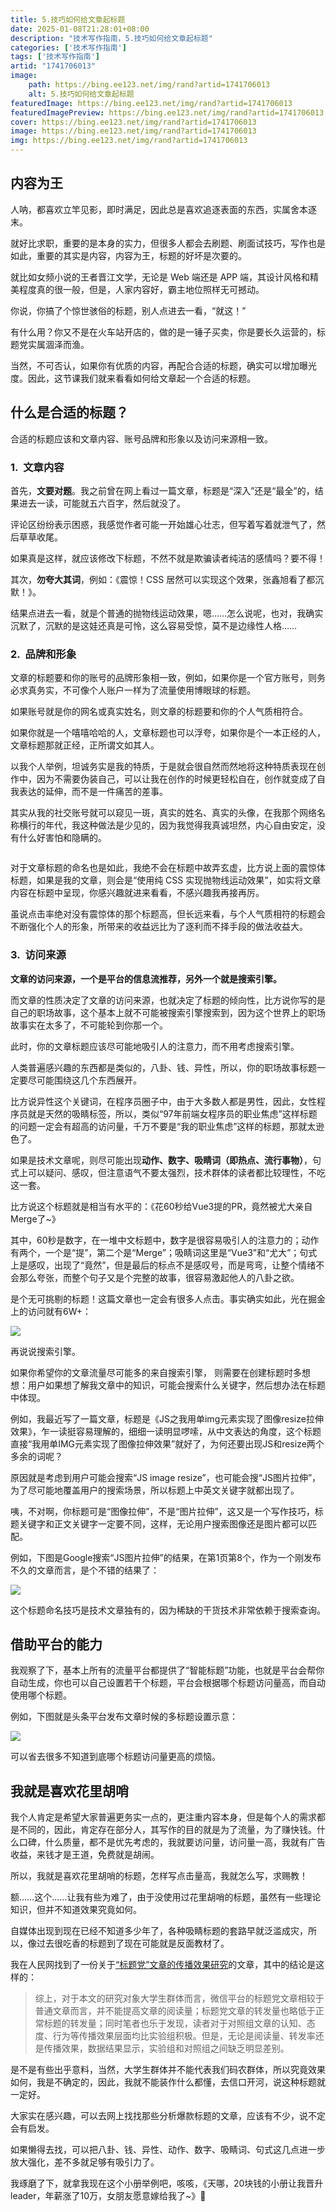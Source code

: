 ```yaml
---
title: 5.技巧如何给文章起标题
date: 2025-01-08T21:28:01+08:00
description: "技术写作指南，5.技巧如何给文章起标题"
categories: ['技术写作指南']
tags: ['技术写作指南']
artid: "1741706013"
image:
    path: https://bing.ee123.net/img/rand?artid=1741706013
    alt: 5.技巧如何给文章起标题
featuredImage: https://bing.ee123.net/img/rand?artid=1741706013
featuredImagePreview: https://bing.ee123.net/img/rand?artid=1741706013
cover: https://bing.ee123.net/img/rand?artid=1741706013
image: https://bing.ee123.net/img/rand?artid=1741706013
img: https://bing.ee123.net/img/rand?artid=1741706013
---
```


## 内容为王

人呐，都喜欢立竿见影，即时满足，因此总是喜欢追逐表面的东西，实属舍本逐末。

就好比求职，重要的是本身的实力，但很多人都会去刷题、刷面试技巧，写作也是如此，重要的其实是内容，内容为王，标题的好坏是次要的。

就比如女频小说的王者晋江文学，无论是 Web 端还是 APP 端，其设计风格和精美程度真的很一般，但是，人家内容好，霸主地位照样无可撼动。

你说，你搞了个惊世骇俗的标题，别人点进去一看，“就这！”

有什么用？你又不是在火车站开店的，做的是一锤子买卖，你是要长久运营的，标题党实属涸泽而渔。

当然，不可否认，如果你有优质的内容，再配合合适的标题，确实可以增加曝光度。因此，这节课我们就来看看如何给文章起一个合适的标题。

## 什么是合适的标题？

合适的标题应该和文章内容、账号品牌和形象以及访问来源相一致。

### 1.  文章内容

首先，**文要对题**。我之前曾在网上看过一篇文章，标题是“深入”还是“最全”的，结果进去一读，可能就五六百字，然后就没了。

评论区纷纷表示困惑，我感觉作者可能一开始雄心壮志，但写着写着就泄气了，然后草草收尾。

如果真是这样，就应该修改下标题，不然不就是欺骗读者纯洁的感情吗？要不得！

其次，**勿夸大其词**，例如：《震惊！CSS 居然可以实现这个效果，张鑫旭看了都沉默！》。

结果点进去一看，就是个普通的抛物线运动效果，嗯……怎么说呢，也对，我确实沉默了，沉默的是这娃还真是可怜，这么容易受惊，莫不是边缘性人格……

### 2.  品牌和形象

文章的标题要和你的账号的品牌形象相一致，例如，如果你是一个官方账号，则务必求真务实，不可像个人账户一样为了流量使用博眼球的标题。

如果账号就是你的网名或真实姓名，则文章的标题要和你的个人气质相符合。

如果你就是一个嘻嘻哈哈的人，文章标题也可以浮夸，如果你是个一本正经的人，文章标题那就正经，正所谓文如其人。

以我个人举例，坦诚务实是我的特质，于是就会很自然而然地将这种特质表现在创作中，因为不需要伪装自己，可以让我在创作的时候更轻松自在，创作就变成了自我表达的延伸，而不是一件痛苦的差事。

其实从我的社交账号就可以窥见一斑，真实的姓名、真实的头像，在我那个网络名称横行的年代，我这种做法是少见的，因为我觉得我真诚坦然，内心自由安定，没有什么好害怕和隐瞒的。

<p align=center><img src="https://p3-juejin.byteimg.com/tos-cn-i-k3u1fbpfcp/6e9dbe5275174b2084746618b472cf5f~tplv-k3u1fbpfcp-zoom-1.image" alt=""  /></p>

对于文章标题的命名也是如此，我绝不会在标题中故弄玄虚，比方说上面的震惊体标题，如果是我的文章，则会是“使用纯 CSS 实现抛物线运动效果”，如实将文章内容在标题中呈现，你感兴趣就进来看看，不感兴趣我再接再厉。

虽说点击率绝对没有震惊体的那个标题高，但长远来看，与个人气质相符的标题会不断强化个人的形象，所带来的收益远比为了逐利而不择手段的做法收益大。

### 3.  访问来源

**文章的访问来源，一个是平台的信息流推荐，另外一个就是搜索引擎。**

而文章的性质决定了文章的访问来源，也就决定了标题的倾向性，比方说你写的是自己的职场故事，这个基本上就不可能被搜索引擎搜索到，因为这个世界上的职场故事实在太多了，不可能轮到你那一个。

此时，你的文章标题应该尽可能地吸引人的注意力，而不用考虑搜索引擎。

人类普遍感兴趣的东西都是类似的，八卦、钱、异性，所以，你的职场故事标题一定要尽可能围绕这几个东西展开。

比方说异性这个关键词，在程序员圈子中，由于大多数人都是男性，因此，女性程序员就是天然的吸睛标签，所以，类似“97年前端女程序员的职业焦虑”这样标题的问题一定会有超高的访问量，千万不要是“我的职业焦虑”这样的标题，那就太逊色了。

如果是技术文章呢，则尽可能出现**动作、数字、吸睛词（即热点、流行事物）**，句式上可以疑问、感叹，但注意语气不要太强烈，技术群体的读者都比较理性，不吃这一套。

比方说这个标题就是相当有水平的：《花60秒给Vue3提的PR，竟然被尤大亲自Merge了~》

其中，60秒是数字，在一堆中文标题中，数字是很容易吸引人的注意力的；动作有两个，一个是“提”，第二个是“Merge”；吸睛词这里是“Vue3”和“尤大”；句式上是感叹，出现了“竟然”，但是最后的标点不是感叹号，而是弯弯，让整个情绪不会那么夸张，而整个句子又是个完整的故事，很容易激起他人的八卦之欲。

是个无可挑剔的标题！这篇文章也一定会有很多人点击。事实确实如此，光在掘金上的访问就有6W+：

![](https://p3-juejin.byteimg.com/tos-cn-i-k3u1fbpfcp/07175c4f58f4460faf85b2478cdf1e29~tplv-k3u1fbpfcp-zoom-1.image)

再说说搜索引擎。

如果你希望你的文章流量尽可能多的来自搜索引擎， 则需要在创建标题时多想想：用户如果想了解我文章中的知识，可能会搜索什么关键字，然后想办法在标题中体现。

例如，我最近写了一篇文章，标题是《JS之我用单img元素实现了图像resize拉伸效果》，乍一读挺容易理解的，细细一读明显啰嗦，从中文表达的角度，这个标题直接“我用单IMG元素实现了图像拉伸效果”就好了，为何还要出现JS和resize两个多余的词呢？

原因就是考虑到用户可能会搜索“JS image resize”，也可能会搜“JS图片拉伸”，为了尽可能地覆盖用户的搜索场景，所以标题上中英文关键字就都出现了。

咦，不对啊，你标题可是“图像拉伸”，不是“图片拉伸”，这又是一个写作技巧，标题关键字和正文关键字一定要不同，这样，无论用户搜索图像还是图片都可以匹配。

例如，下图是Google搜索“JS图片拉伸”的结果，在第1页第8个，作为一个刚发布不久的文章而言，是个不错的结果了：

![](https://p3-juejin.byteimg.com/tos-cn-i-k3u1fbpfcp/58e52debb07449b28a3ac9b1cabe38bf~tplv-k3u1fbpfcp-zoom-1.image)

这个标题命名技巧是技术文章独有的，因为稀缺的干货技术非常依赖于搜索查询。

## 借助平台的能力

我观察了下，基本上所有的流量平台都提供了“智能标题”功能，也就是平台会帮你自动生成，你也可以自己设置若干个标题，平台会根据哪个标题访问量高，而自动使用哪个标题。

例如，下图就是头条平台发布文章时候的多标题设置示意：

![](https://p3-juejin.byteimg.com/tos-cn-i-k3u1fbpfcp/175abde0305f4adaa5c32da8c7f82562~tplv-k3u1fbpfcp-zoom-1.image)

可以省去很多不知道到底哪个标题访问量更高的烦恼。

## 我就是喜欢花里胡哨

我个人肯定是希望大家普遍更务实一点的，更注重内容本身，但是每个人的需求都是不同的，因此，肯定存在部分人，其写作的目的就是为了流量，为了赚快钱。什么口碑，什么质量，都不是优先考虑的，我就要访问量，访问量一高，我就有广告收益，来钱才是王道，免费就是胡闹。

所以，我就是喜欢花里胡哨的标题，怎样写点击量高，我就怎么写，求赐教！

额……这个……让我有些为难了，由于没使用过花里胡哨的标题，虽然有一些理论知识，但并不知道效果究竟如何。

自媒体出现到现在已经不知道多少年了，各种吸睛标题的套路早就泛滥成灾，所以，像过去很吃香的标题到了现在可能就是反面教材了。

我在人民网找到了一份关于[“标题党”文章的传播效果研究](http://media.people.com.cn/n1/2018/0119/c416769-29775701-3.html)的文章，其中的结论是这样的：

> 综上，对于本文的研究对象大学生群体而言，微信平台的标题党文章相较于普通文章而言，并不能提高文章的阅读量；标题党文章的转发量也略低于正常标题的转发量；同时笔者也乐于发现，读者对于对照组文章的认知、态度、行为等传播效果层面均比实验组积极。但是，无论是阅读量、转发率还是传播效果，数据结果显示，实验组和对照组之间缺乏明显差别。
> 
是不是有些出乎意料，当然，大学生群体并不能代表我们码农群体，所以究竟效果如何，我是不确定的，因此，我就不能装作什么都懂，去信口开河，说这种标题就一定好。

大家实在感兴趣，可以去网上找找那些分析爆款标题的文章，应该有不少，说不定会有启发。

如果懒得去找，可以把八卦、钱、异性、动作、数字、吸睛词、句式这几点进一步放大强化，差不多就足够有吸引力了。

我琢磨了下，就拿我现在这个小册举例吧，咳咳，《天哪，20块钱的小册让我晋升 leader，年薪涨了10万，女朋友愿意嫁给我了~》🤪